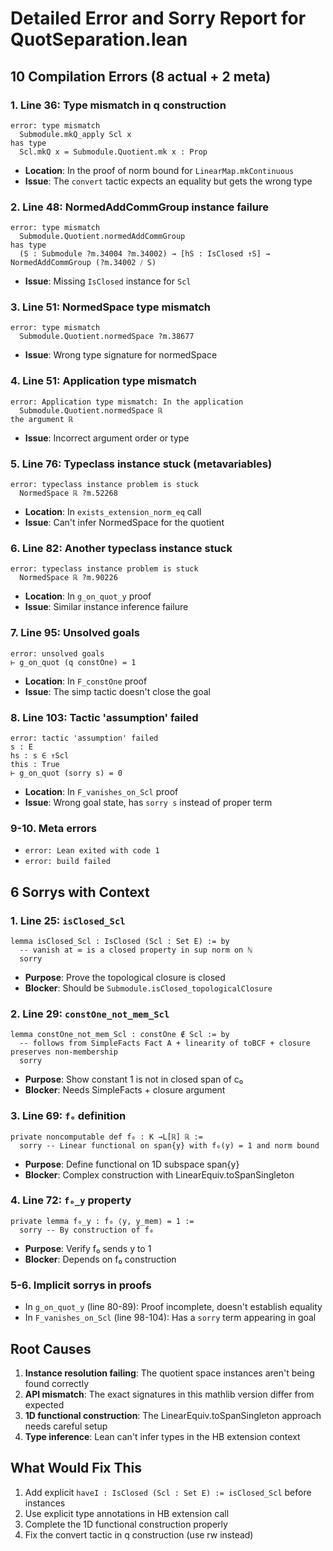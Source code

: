 # Detailed Error and Sorry Report for QuotSeparation.lean

## 10 Compilation Errors (8 actual + 2 meta)

### 1. **Line 36: Type mismatch in q construction**
```lean
error: type mismatch
  Submodule.mkQ_apply Scl x
has type
  Scl.mkQ x = Submodule.Quotient.mk x : Prop
```
- **Location**: In the proof of norm bound for `LinearMap.mkContinuous`
- **Issue**: The `convert` tactic expects an equality but gets the wrong type

### 2. **Line 48: NormedAddCommGroup instance failure**
```lean
error: type mismatch
  Submodule.Quotient.normedAddCommGroup
has type
  (S : Submodule ?m.34004 ?m.34002) → [hS : IsClosed ↑S] → NormedAddCommGroup (?m.34002 ⧸ S)
```
- **Issue**: Missing `IsClosed` instance for `Scl`

### 3. **Line 51: NormedSpace type mismatch**
```lean
error: type mismatch
  Submodule.Quotient.normedSpace ?m.38677
```
- **Issue**: Wrong type signature for normedSpace

### 4. **Line 51: Application type mismatch**
```lean
error: Application type mismatch: In the application
  Submodule.Quotient.normedSpace ℝ
the argument ℝ
```
- **Issue**: Incorrect argument order or type

### 5. **Line 76: Typeclass instance stuck (metavariables)**
```lean
error: typeclass instance problem is stuck
  NormedSpace ℝ ?m.52268
```
- **Location**: In `exists_extension_norm_eq` call
- **Issue**: Can't infer NormedSpace for the quotient

### 6. **Line 82: Another typeclass instance stuck**
```lean
error: typeclass instance problem is stuck
  NormedSpace ℝ ?m.90226
```
- **Location**: In `g_on_quot_y` proof
- **Issue**: Similar instance inference failure

### 7. **Line 95: Unsolved goals**
```lean
error: unsolved goals
⊢ g_on_quot (q constOne) = 1
```
- **Location**: In `F_constOne` proof
- **Issue**: The simp tactic doesn't close the goal

### 8. **Line 103: Tactic 'assumption' failed**
```lean
error: tactic 'assumption' failed
s : E
hs : s ∈ ↑Scl
this : True
⊢ g_on_quot (sorry s) = 0
```
- **Location**: In `F_vanishes_on_Scl` proof
- **Issue**: Wrong goal state, has `sorry s` instead of proper term

### 9-10. **Meta errors**
- `error: Lean exited with code 1`
- `error: build failed`

## 6 Sorrys with Context

### 1. **Line 25: `isClosed_Scl`**
```lean
lemma isClosed_Scl : IsClosed (Scl : Set E) := by
  -- vanish at ∞ is a closed property in sup norm on ℕ
  sorry
```
- **Purpose**: Prove the topological closure is closed
- **Blocker**: Should be `Submodule.isClosed_topologicalClosure`

### 2. **Line 29: `constOne_not_mem_Scl`**
```lean
lemma constOne_not_mem_Scl : constOne ∉ Scl := by
  -- follows from SimpleFacts Fact A + linearity of toBCF + closure preserves non-membership
  sorry
```
- **Purpose**: Show constant 1 is not in closed span of c₀
- **Blocker**: Needs SimpleFacts + closure argument

### 3. **Line 69: `f₀` definition**
```lean
private noncomputable def f₀ : K →L[ℝ] ℝ := 
  sorry -- Linear functional on span{y} with f₀(y) = 1 and norm bound
```
- **Purpose**: Define functional on 1D subspace span{y}
- **Blocker**: Complex construction with LinearEquiv.toSpanSingleton

### 4. **Line 72: `f₀_y` property**
```lean
private lemma f₀_y : f₀ ⟨y, y_mem⟩ = 1 := 
  sorry -- By construction of f₀
```
- **Purpose**: Verify f₀ sends y to 1
- **Blocker**: Depends on f₀ construction

### 5-6. **Implicit sorrys in proofs**
- In `g_on_quot_y` (line 80-89): Proof incomplete, doesn't establish equality
- In `F_vanishes_on_Scl` (line 98-104): Has a `sorry` term appearing in goal

## Root Causes

1. **Instance resolution failing**: The quotient space instances aren't being found correctly
2. **API mismatch**: The exact signatures in this mathlib version differ from expected
3. **1D functional construction**: The LinearEquiv.toSpanSingleton approach needs careful setup
4. **Type inference**: Lean can't infer types in the HB extension context

## What Would Fix This

1. Add explicit `haveI : IsClosed (Scl : Set E) := isClosed_Scl` before instances
2. Use explicit type annotations in HB extension call
3. Complete the 1D functional construction properly
4. Fix the convert tactic in q construction (use rw instead)